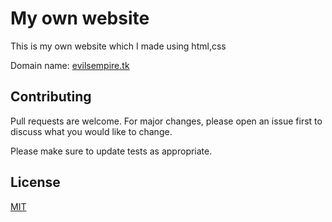 # My own website

This is my own website which I made using html,css

Domain name: [evilsempire.tk](evilsempire.tk)

## Contributing
Pull requests are welcome. For major changes, please open an issue first to discuss what you would like to change.

Please make sure to update tests as appropriate.

## License
[MIT](https://choosealicense.com/licenses/mit/)